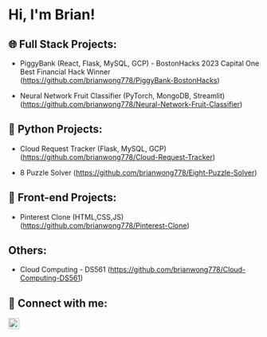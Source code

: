 <h1>Hi, I'm Brian! </h1>

<h2>🌐 Full Stack Projects: </h2>

- PiggyBank (React, Flask, MySQL, GCP) - BostonHacks 2023 Capital One Best Financial Hack Winner (https://github.com/brianwong778/PiggyBank-BostonHacks)
  
- Neural Network Fruit Classifier (PyTorch, MongoDB, Streamlit) (https://github.com/brianwong778/Neural-Network-Fruit-Classifier)

<h2>🐍 Python Projects:</h2>

- Cloud Request Tracker (Flask, MySQL, GCP) (https://github.com/brianwong778/Cloud-Request-Tracker)

- 8 Puzzle Solver (https://github.com/brianwong778/Eight-Puzzle-Solver)


<h2>🎨 Front-end Projects:</h2>

- Pinterest Clone (HTML,CSS,JS) (https://github.com/brianwong778/Pinterest-Clone)

<h2>Others:</h2>

- Cloud Computing - DS561 (https://github.com/brianwong778/Cloud-Computing-DS561)




<h2> 🤳 Connect with me:</h2>



[<img align="left" alt="Brian Wong | LinkedIn" width="22px" src="https://cdn.jsdelivr.net/npm/simple-icons@v3/icons/linkedin.svg" />][linkedin]


[linkedin]: https://www.linkedin.com/in/brian-wong-5242b6224/


